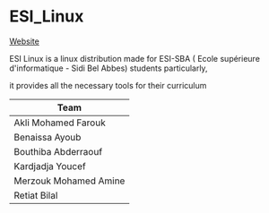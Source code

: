 # ESI_Linux

[Website](http://esilinux.me)

ESI Linux is a linux distribution made for ESI-SBA (
Ecole supérieure d'informatique - Sidi Bel Abbes) students particularly, 

it provides all the necessary tools for their curriculum


|Team|
|-------------------------|
|Akli Mohamed Farouk|
|Benaissa Ayoub|
|Bouthiba Abderraouf|
|Kardjadja Youcef|
|Merzouk Mohamed Amine|
|Retiat Bilal|

